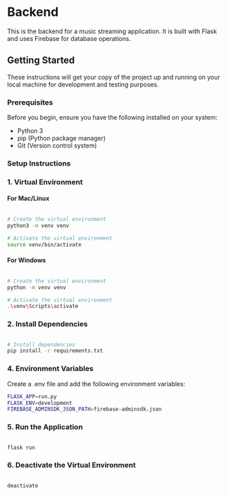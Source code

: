 # Backend

This is the backend for a music streaming application. It is built with Flask and uses Firebase for database operations.

## Getting Started

These instructions will get your copy of the project up and running on your local machine for development and testing purposes.

### Prerequisites

Before you begin, ensure you have the following installed on your system:

- Python 3
- pip (Python package manager)
- Git (Version control system)

### Setup Instructions

### 1. Virtual Environment

#### For Mac/Linux

```bash

# Create the virtual environment
python3 -m venv venv

# Activate the virtual environment
source venv/bin/activate

```

#### For Windows
    
```bash

# Create the virtual environment
python -m venv venv

# Activate the virtual environment
.\venv\Scripts\activate

```

### 2. Install Dependencies

```bash

# Install dependencies
pip install -r requirements.txt

```

### 4. Environment Variables

Create a .env file and add the following environment variables:

```bash
FLASK_APP=run.py
FLASK_ENV=development
FIREBASE_ADMINSDK_JSON_PATH=firebase-adminsdk.json
```

### 5. Run the Application

```bash

flask run

```

### 6. Deactivate the Virtual Environment

```bash

deactivate

```